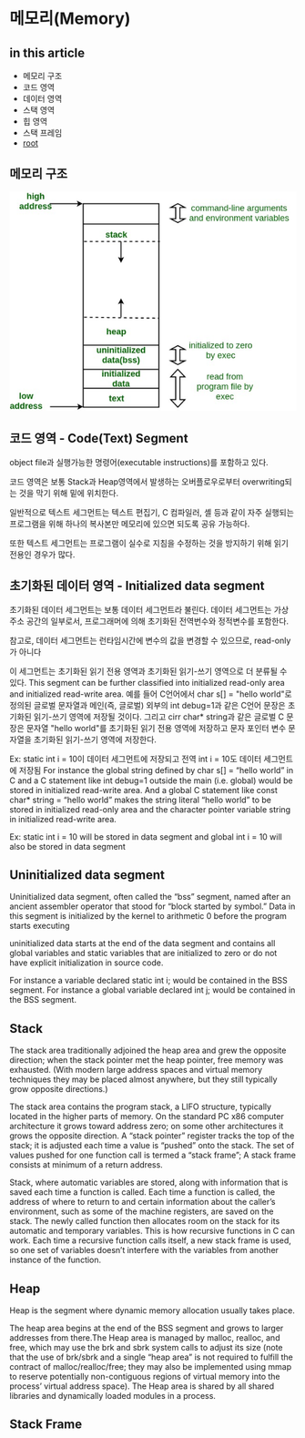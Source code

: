 # 메모리(Memory)

## in this article
* 메모리 구조
* 코드 영역
* 데이터 영역
* 스택 영역
* 힙 영역
* 스택 프레임
* [root](https://github.com/dudrl0944/TIL/blob/master/README.md)


## 메모리 구조
![image](https://github.com/dudrl0944/TIL/blob/master/documents/img/documents/c/memory_1.Layout_in_C.jpg) 

## 코드 영역 - Code(Text) Segment
object file과 실행가능한 명령어(executable instructions)를 포함하고 있다.

코드 영역은 보통 Stack과 Heap영역에서 발생하는 오버플로우로부터 overwriting되는 것을 막기 위해 밑에 위치한다.

일반적으로 텍스트 세그먼트는 텍스트 편집기, C 컴파일러, 셸 등과 같이 자주 실행되는 프로그램을 위해 하나의 복사본만 메모리에 있으면 되도록 공유 가능하다.

또한 텍스트 세그먼트는 프로그램이 실수로 지침을 수정하는 것을 방지하기 위해 읽기 전용인 경우가 많다.


## 초기화된 데이터 영역 - Initialized data segment
초기화된 데이터 세그먼트는 보통 데이터 세그먼트라 불린다.
데이터 세그먼트는 가상 주소 공간의 일부로서, 프로그래머에 의해 초기화된 전역번수와 정적변수를 포함한다.

참고로, 데이터 세그먼트는 런타임시간에 변수의 값을 변경할 수 있으므로, read-only가 아니다

이 세그먼트는 초기화된 읽기 전용 영역과 초기화된 읽기-쓰기 영역으로 더 분류될 수 있다.
This segment can be further classified into initialized read-only area and initialized read-write area.
예를 들어 C언어에서 char s[] = "hello world"로 정의된 글로벌 문자열과 메인(즉, 글로벌) 외부의 int debug=1과 같은 C언어 문장은 초기화된 읽기-쓰기 영역에 저장될 것이다.
그리고 cirr char* string과 같은 글로벌 C 문장은 문자열 "hello world"를 초기화된 읽기 전용 영역에 저장하고 문자 포인터 변수 문자열을 초기화된 읽기-쓰기 영역에 저장한다.

Ex: static int i = 10이 데이터 세그먼트에 저장되고 전역 int i = 10도 데이터 세그먼트에 저장됨
For instance the global string defined by char s[] = “hello world” in C and a C statement like int debug=1 outside the main (i.e. global) would be stored in initialized read-write area. And a global C statement like const char* string = “hello world” makes the string literal “hello world” to be stored in initialized read-only area and the character pointer variable string in initialized read-write area.

Ex: static int i = 10 will be stored in data segment and global int i = 10 will also be stored in data segment

## Uninitialized data segment
Uninitialized data segment, often called the “bss” segment, named after an ancient assembler operator that stood for “block started by symbol.” Data in this segment is initialized by the kernel to arithmetic 0 before the program starts executing

uninitialized data starts at the end of the data segment and contains all global variables and static variables that are initialized to zero or do not have explicit initialization in source code.

For instance a variable declared static int i; would be contained in the BSS segment.
For instance a global variable declared int j; would be contained in the BSS segment.


## Stack
The stack area traditionally adjoined the heap area and grew the opposite direction; when the stack pointer met the heap pointer, free memory was exhausted. (With modern large address spaces and virtual memory techniques they may be placed almost anywhere, but they still typically grow opposite directions.)

The stack area contains the program stack, a LIFO structure, typically located in the higher parts of memory. On the standard PC x86 computer architecture it grows toward address zero; on some other architectures it grows the opposite direction. A “stack pointer” register tracks the top of the stack; it is adjusted each time a value is “pushed” onto the stack. The set of values pushed for one function call is termed a “stack frame”; A stack frame consists at minimum of a return address.

Stack, where automatic variables are stored, along with information that is saved each time a function is called. Each time a function is called, the address of where to return to and certain information about the caller’s environment, such as some of the machine registers, are saved on the stack. The newly called function then allocates room on the stack for its automatic and temporary variables. This is how recursive functions in C can work. Each time a recursive function calls itself, a new stack frame is used, so one set of variables doesn’t interfere with the variables from another instance of the function.


## Heap
Heap is the segment where dynamic memory allocation usually takes place.

The heap area begins at the end of the BSS segment and grows to larger addresses from there.The Heap area is managed by malloc, realloc, and free, which may use the brk and sbrk system calls to adjust its size (note that the use of brk/sbrk and a single “heap area” is not required to fulfill the contract of malloc/realloc/free; they may also be implemented using mmap to reserve potentially non-contiguous regions of virtual memory into the process’ virtual address space). The Heap area is shared by all shared libraries and dynamically loaded modules in a process.


## Stack Frame